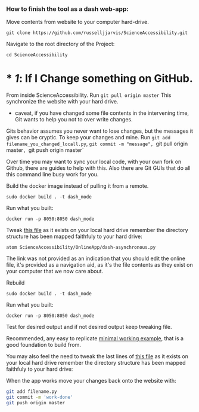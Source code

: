 

### How to finish the tool as a dash web-app:

Move contents from website to your computer hard-drive.
```
git clone https://github.com/russelljjarvis/ScienceAccessibility.git
```

Navigate to the root directory of the Project:
```
cd ScienceAccessibility
```

# * ***1***: If I Change something on GitHub.
From inside ScienceAccessibility. Run ``` git pull origin master ``` This synchronize the website with your hard drive.

* caveat, if you have changed some file contents in the intervening time, Git wants to help you not to over write changes. 

Gits behavior assumes you never want to lose changes, but the messages it gives can be cryptic. To keep your changes and mine. Run `git add filename_you_changed_locall.py`, `git commit -m "message", `git pull origin master`, `git push origin master`

Over time you may want to sync your local code, with your own fork on Github, there are guides to help with this. Also there are Git GUIs that do all this command line busy work for you.

Build the docker image instead of pulling it from a remote.
```
sudo docker build . -t dash_mode
```
Run what you built:
```
docker run -p 8050:8050 dash_mode
```

Tweak [this file](https://github.com/russelljjarvis/ScienceAccessibility/blob/master/OnlineApp/dash-asynchronous.py) as it exists on your local hard drive remember the directory structure has been mapped faithfuly to your hard drive:
```
atom ScienceAccessibility/OnlineApp/dash-asynchronous.py
```
The link was not provided as an indication that you should edit the online file, it's provided as a navigation aid, as it's the file contents as they exist on your computer that we now care about.

Rebuild
```
sudo docker build . -t dash_mode
```
Run what you built:
```
docker run -p 8050:8050 dash_mode
```
Test for desired output and if not desired output keep tweaking file.

Recommended, any easy to replicate [minimal working example](https://arthought.com/dash-simple-deployment-with-docker/), that is a good foundation to build from.


You may also feel the need to tweak the last lines of [this file](https://github.com/russelljjarvis/ScienceAccessibility/blob/master/Dockerfile) as it exists on your local hard drive remember the directory structure has been mapped faithfuly to your hard drive:

When the app works move your changes back onto the website with:

```BASH
git add filename.py
git commit -m 'work-done'
git push origin master
```
